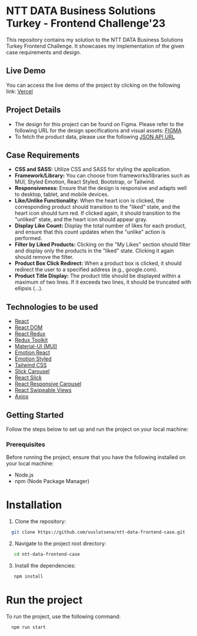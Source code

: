 # NTT DATA Business Solutions Turkey - Frontend Challenge'23

This repository contains my solution to the NTT DATA Business Solutions Turkey Frontend Challenge. It showcases my implementation of the given case requirements and design.

## Live Demo

You can access the live demo of the project by clicking on the following link: [Vercel](https://ntt-data-frontend-case-w9oe.vercel.app/)

## Project Details

- The design for this project can be found on Figma. Please refer to the following URL for the design specifications and visual assets: [FIGMA](https://www.figma.com/file/STzY429FfaHd51OsBVn0iE/NTT-FE?node-id=0%3A1&t=L1x8LAj5cSHgY2gs-0)
- To fetch the product data, please use the following [JSON API URL](https://honey-badgers-ecommerce.glitch.me/products)

## Case Requirements

- **CSS and SASS:** Utilize CSS and SASS for styling the application.
- **Framework/Library:** You can choose from frameworks/libraries such as MUI, Styled Emotion, React Styled, Bootstrap, or Tailwind.
- **Responsiveness:** Ensure that the design is responsive and adapts well to desktop, tablet, and mobile devices.
- **Like/Unlike Functionality:** When the heart icon is clicked, the corresponding product should transition to the "liked" state, and the heart icon should turn red. If clicked again, it should transition to the "unliked" state, and the heart icon should appear gray.
- **Display Like Count:** Display the total number of likes for each product, and ensure that this count updates when the "unlike" action is performed.
- **Filter by Liked Products:** Clicking on the "My Likes" section should filter and display only the products in the "liked" state. Clicking it again should remove the filter.
- **Product Box Click Redirect:** When a product box is clicked, it should redirect the user to a specified address (e.g., google.com).
- **Product Title Display:** The product title should be displayed within a maximum of two lines. If it exceeds two lines, it should be truncated with ellipsis (...).

## Technologies to be used

- [React](https://reactjs.org/)
- [React DOM](https://reactjs.org/docs/react-dom.html)
- [React Redux](https://react-redux.js.org/)
- [Redux Toolkit](https://redux-toolkit.js.org/)
- [Material-UI (MUI)](https://mui.com/)
- [Emotion React](https://emotion.sh/docs/introduction)
- [Emotion Styled](https://emotion.sh/docs/styled)
- [Tailwind CSS](https://tailwindcss.com/)
- [Slick Carousel](https://kenwheeler.github.io/slick/)
- [React Slick](https://github.com/akiran/react-slick)
- [React Responsive Carousel](https://www.npmjs.com/package/react-responsive-carousel)
- [React Swipeable Views](https://react-swipeable-views.com/)
- [Axios](https://axios-http.com/)

## Getting Started

Follow the steps below to set up and run the project on your local machine:

### Prerequisites

Before running the project, ensure that you have the following installed on your local machine:

- Node.js
- npm (Node Package Manager)

# Installation

1. Clone the repository:

```bash
  git clone https://github.com/vuslatsena/ntt-data-frontend-case.git
```

2. Navigate to the project root directory:
```bash
   cd ntt-data-frontend-case
```
3. Install the dependencies:
```bash
   npm install
```
# Run the project

To run the project, use the following command:
```bash
  npm run start
```